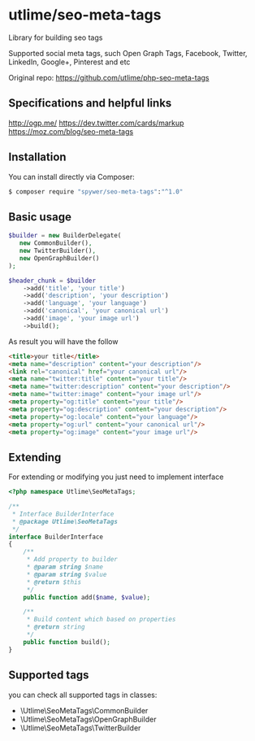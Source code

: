 # utlime/seo-meta-tags
Library for building seo tags

Supported social meta tags, such Open Graph Tags, Facebook, Twitter, LinkedIn, Google+, Pinterest and etc

Original repo: https://github.com/utlime/php-seo-meta-tags

## Specifications and helpful links
http://ogp.me/
https://dev.twitter.com/cards/markup
https://moz.com/blog/seo-meta-tags

## Installation
You can install directly via Composer:
```bash
$ composer require "spywer/seo-meta-tags":"^1.0"
```

## Basic usage
```php
$builder = new BuilderDelegate(
   new CommonBuilder(),
   new TwitterBuilder(),
   new OpenGraphBuilder()
);

$header_chunk = $builder
    ->add('title', 'your title')
    ->add('description', 'your description')
    ->add('language', 'your language')
    ->add('canonical', 'your canonical url')
    ->add('image', 'your image url')
    ->build();
```
As result you will have the follow
```html
<title>your title</title>
<meta name="description" content="your description"/>
<link rel="canonical" href="your canonical url"/>
<meta name="twitter:title" content="your title"/>
<meta name="twitter:description" content="your description"/>
<meta name="twitter:image" content="your image url"/>
<meta property="og:title" content="your title"/>
<meta property="og:description" content="your description"/>
<meta property="og:locale" content="your language"/>
<meta property="og:url" content="your canonical url"/>
<meta property="og:image" content="your image url"/>
```

## Extending
For extending or modifying you just need to implement interface
```php
<?php namespace Utlime\SeoMetaTags;

/**
 * Interface BuilderInterface
 * @package Utlime\SeoMetaTags
 */
interface BuilderInterface
{
    /**
     * Add property to builder
     * @param string $name
     * @param string $value
     * @return $this
     */
    public function add($name, $value);

    /**
     * Build content which based on properties
     * @return string
     */
    public function build();
}
```

## Supported tags
you can check all supported tags in classes:
- \Utlime\SeoMetaTags\CommonBuilder
- \Utlime\SeoMetaTags\OpenGraphBuilder
- \Utlime\SeoMetaTags\TwitterBuilder